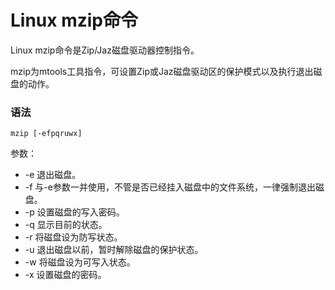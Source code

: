 # Linux mzip命令

Linux mzip命令是Zip/Jaz磁盘驱动器控制指令。

mzip为mtools工具指令，可设置Zip或Jaz磁盘驱动区的保护模式以及执行退出磁盘的动作。

### 语法

    mzip [-efpqruwx]

参数：

- -e   退出磁盘。
- -f   与-e参数一并使用，不管是否已经挂入磁盘中的文件系统，一律强制退出磁盘。
- -p   设置磁盘的写入密码。
- -q   显示目前的状态。
- -r   将磁盘设为防写状态。
- -u   退出磁盘以前，暂时解除磁盘的保护状态。
- -w   将磁盘设为可写入状态。
- -x   设置磁盘的密码。